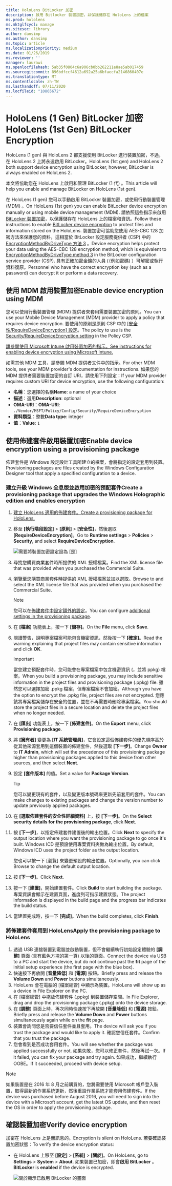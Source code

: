 ```yaml
---
title: HoloLens BitLocker 加密
description: 啟用 Bitlocker 裝置加密，以保護儲存在 HoloLens 上的檔案
ms.prod: hololens
ms.mktglfcycl: manage
ms.sitesec: library
author: dansimp
ms.author: dansimp
ms.topic: article
ms.localizationpriority: medium
ms.date: 01/26/2019
ms.reviewer: ''
manager: laurawi
ms.openlocfilehash: 5ab35f0804c6a906cb0bb262211e8ae5ab017459
ms.sourcegitcommit: 896bdfccf4612a692a25a6bfaecfa2146860407e
ms.translationtype: MT
ms.contentlocale: zh-TW
ms.lasthandoff: 07/11/2020
ms.locfileid: "10865672"
---
```

# <span data-ttu-id="4a46a-103">HoloLens (1 Gen) BitLocker 加密</span><span class="sxs-lookup"><span data-stu-id="4a46a-103">HoloLens (1st Gen) BitLocker Encryption</span></span>

<span data-ttu-id="4a46a-104">HoloLens (1 gen) 與 HoloLens 2 都支援使用 BitLocker 進行裝置加密，不過，在 HoloLens 2 上將永遠啟用 BitLocker。</span><span class="sxs-lookup"><span data-stu-id="4a46a-104">HoloLens (1st gen) and HoloLens 2 both support device encryption using BitLocker, however, BitLocker is always enabled on HoloLens 2.</span></span>

<span data-ttu-id="4a46a-105">本文將協助您在 HoloLens 上啟用和管理 BitLocker (1 代) 。</span><span class="sxs-lookup"><span data-stu-id="4a46a-105">This article will help you enable and manage BitLocker on HoloLens (1st gen).</span></span>

<span data-ttu-id="4a46a-106">在 HoloLens (1 gen) 您可以手動啟用 BitLocker 裝置加密，或使用行動裝置管理 (MDM) 。</span><span class="sxs-lookup"><span data-stu-id="4a46a-106">On HoloLens (1st gen) you can enable BitLocker device encryption manually or using mobile device management (MDM).</span></span> <span data-ttu-id="4a46a-107">請依照這些指示來啟用[BitLocker 裝置加密](https://docs.microsoft.com/windows/security/information-protection/bitlocker/bitlocker-device-encryption-overview-windows-10#bitlocker-device-encryption)，以保護儲存在 HoloLens 上的檔案和資訊。</span><span class="sxs-lookup"><span data-stu-id="4a46a-107">Follow these instructions to enable [BitLocker device encryption](https://docs.microsoft.com/windows/security/information-protection/bitlocker/bitlocker-device-encryption-overview-windows-10#bitlocker-device-encryption) to protect files and information stored on the HoloLens.</span></span> <span data-ttu-id="4a46a-108">裝置加密可協助您使用 AES-CBC 128 加密方法來保護您的資料，這相當於 BitLocker 設定服務提供者 (CSP) 中的[EncryptionMethodByDriveType 方法 3](https://docs.microsoft.com/windows/client-management/mdm/bitlocker-csp#encryptionmethodbydrivetype) 。</span><span class="sxs-lookup"><span data-stu-id="4a46a-108">Device encryption helps protect your data using the AES-CBC 128 encryption method, which is equivalent to [EncryptionMethodByDriveType method 3](https://docs.microsoft.com/windows/client-management/mdm/bitlocker-csp#encryptionmethodbydrivetype) in the BitLocker configuration service provider (CSP).</span></span> <span data-ttu-id="4a46a-109">具有正確加密金鑰的人員 (（例如密碼) ）可解密或執行資料復原。</span><span class="sxs-lookup"><span data-stu-id="4a46a-109">Personnel who have the correct encryption key (such as a password) can decrypt it or perform a data recovery.</span></span>

## <span data-ttu-id="4a46a-110">使用 MDM 啟用裝置加密</span><span class="sxs-lookup"><span data-stu-id="4a46a-110">Enable device encryption using MDM</span></span>

<span data-ttu-id="4a46a-111">您可以使用行動裝置管理 (MDM) 提供者來套用需要裝置加密的原則。</span><span class="sxs-lookup"><span data-stu-id="4a46a-111">You can use your Mobile Device Management (MDM) provider to apply a policy that requires device encryption.</span></span> <span data-ttu-id="4a46a-112">要使用的原則是原則 CSP 中的 [[安全性/RequireDeviceEncryption] 設定](https://docs.microsoft.com/windows/client-management/mdm/policy-csp-security#security-requiredeviceencryption)。</span><span class="sxs-lookup"><span data-stu-id="4a46a-112">The policy to use is the [Security/RequireDeviceEncryption setting](https://docs.microsoft.com/windows/client-management/mdm/policy-csp-security#security-requiredeviceencryption) in the Policy CSP.</span></span>

[<span data-ttu-id="4a46a-113">請參閱使用 Microsoft Intune 啟用裝置加密的指示。</span><span class="sxs-lookup"><span data-stu-id="4a46a-113">See instructions for enabling device encryption using Microsoft Intune.</span></span>](https://docs.microsoft.com/intune/compliance-policy-create-windows#windows-holographic-for-business)

<span data-ttu-id="4a46a-114">如需其他 MDM 工具，請參閱 MDM 提供者文件中的指示。</span><span class="sxs-lookup"><span data-stu-id="4a46a-114">For other MDM tools, see your MDM provider's documentation for instructions.</span></span> <span data-ttu-id="4a46a-115">如果您的 MDM 提供者需要裝置加密的自訂 URI，請使用下列設定：</span><span class="sxs-lookup"><span data-stu-id="4a46a-115">If your MDM provider requires custom URI for device encryption, use the following configuration:</span></span>

- <span data-ttu-id="4a46a-116">**名稱**：您選擇的名稱</span><span class="sxs-lookup"><span data-stu-id="4a46a-116">**Name**: a name of your choice</span></span>
- <span data-ttu-id="4a46a-117">**描述**：選用</span><span class="sxs-lookup"><span data-stu-id="4a46a-117">**Description**: optional</span></span>
- <span data-ttu-id="4a46a-118">**OMA-URI**：</span><span class="sxs-lookup"><span data-stu-id="4a46a-118">**OMA-URI**:</span></span> `./Vendor/MSFT/Policy/Config/Security/RequireDeviceEncryption`
- <span data-ttu-id="4a46a-119">**資料類型**：整數</span><span class="sxs-lookup"><span data-stu-id="4a46a-119">**Data type**: integer</span></span>
- <span data-ttu-id="4a46a-120">**值**：</span><span class="sxs-lookup"><span data-stu-id="4a46a-120">**Value**:</span></span> `1`

## <span data-ttu-id="4a46a-121">使用佈建套件啟用裝置加密</span><span class="sxs-lookup"><span data-stu-id="4a46a-121">Enable device encryption using a provisioning package</span></span>

<span data-ttu-id="4a46a-122">佈建套件是 Windows 設定設計工具所建立的檔案，會將指定的設定套用到裝置。</span><span class="sxs-lookup"><span data-stu-id="4a46a-122">Provisioning packages are files created by the Windows Configuration Designer tool that apply a specified configuration to a device.</span></span> 

### <span data-ttu-id="4a46a-123">建立升級 Windows 全息版並啟用加密的預配套件</span><span class="sxs-lookup"><span data-stu-id="4a46a-123">Create a provisioning package that upgrades the Windows Holographic edition and enables encryption</span></span>

1. [<span data-ttu-id="4a46a-124">建立 HoloLens 適用的佈建套件。</span><span class="sxs-lookup"><span data-stu-id="4a46a-124">Create a provisioning package for HoloLens.</span></span>](hololens-provisioning.md)
1. <span data-ttu-id="4a46a-125">移至 **\[執行階段設定\]** > **\[原則\]** > **\[安全性\]**，然後選取 **\[RequireDeviceEncryption\]**。</span><span class="sxs-lookup"><span data-stu-id="4a46a-125">Go to **Runtime settings** > **Policies** > **Security**, and select **RequireDeviceEncryption**.</span></span>

    ![需要將裝置加密設定設為 \[是\]](images/device-encryption.png)

1. <span data-ttu-id="4a46a-127">尋找您購買商業套件時所提供的 XML 授權檔案。</span><span class="sxs-lookup"><span data-stu-id="4a46a-127">Find the XML license file that was provided when you purchased the Commercial Suite.</span></span>

1. <span data-ttu-id="4a46a-128">瀏覽至您購買商業套件時提供的 XML 授權檔案並加以選取。</span><span class="sxs-lookup"><span data-stu-id="4a46a-128">Browse to and select the XML license file that was provided when you purchased the Commercial Suite.</span></span>
    > [!NOTE]
    > <span data-ttu-id="4a46a-129">您可以在[佈建套件中設定額外的設定](hololens-provisioning.md)。</span><span class="sxs-lookup"><span data-stu-id="4a46a-129">You can configure [additional settings in the provisioning package](hololens-provisioning.md).</span></span>

1. <span data-ttu-id="4a46a-130">在 **\[檔案\]** 功能表上，按一下 **\[儲存\]**。</span><span class="sxs-lookup"><span data-stu-id="4a46a-130">On the **File** menu, click **Save**.</span></span> 

1. <span data-ttu-id="4a46a-131">閱讀警告，說明專案檔案可能包含機密資訊，然後按一下 **[確定]**。</span><span class="sxs-lookup"><span data-stu-id="4a46a-131">Read the warning explaining that project files may contain sensitive information and click **OK**.</span></span>

    > [!IMPORTANT]
    > <span data-ttu-id="4a46a-132">當您建立預配套件時，您可能會在專案檔案中包含機密資訊 (，並將 ppkg) 檔案。</span><span class="sxs-lookup"><span data-stu-id="4a46a-132">When you build a provisioning package, you may include sensitive information in the project files and provisioning package (.ppkg) file.</span></span> <span data-ttu-id="4a46a-133">雖然您可以選擇加密 .ppkg 檔案，但專案檔案不會加密。</span><span class="sxs-lookup"><span data-stu-id="4a46a-133">Although you have the option to encrypt the .ppkg file, project files are not encrypted.</span></span> <span data-ttu-id="4a46a-134">您應該將專案檔案儲存在安全的位置，並在不再需要時刪除專案檔案。</span><span class="sxs-lookup"><span data-stu-id="4a46a-134">You should store the project files in a secure location and delete the project files when no longer needed.</span></span>

1. <span data-ttu-id="4a46a-135">在 **\[匯出\]** 功能表上，按一下 **\[佈建套件\]**。</span><span class="sxs-lookup"><span data-stu-id="4a46a-135">On the **Export** menu, click **Provisioning package**.</span></span>
1. <span data-ttu-id="4a46a-136">將 **\[擁有者\]** 變更為 **\[IT 系統管理員\]**，它會設定這個佈建套件的優先順序高於從其他來源套用到這個裝置的佈建套件，然後選取 **\[下一步\]**。</span><span class="sxs-lookup"><span data-stu-id="4a46a-136">Change **Owner** to **IT Admin**, which will set the precedence of this provisioning package higher than provisioning packages applied to this device from other sources, and then select **Next**.</span></span>
1. <span data-ttu-id="4a46a-137">設定 **\[套件版本\]** 的值。</span><span class="sxs-lookup"><span data-stu-id="4a46a-137">Set a value for **Package Version**.</span></span>

    > [!TIP]
    > <span data-ttu-id="4a46a-138">您可以變更現有的套件，以及變更版本號碼來更新先前套用的套件。</span><span class="sxs-lookup"><span data-stu-id="4a46a-138">You can make changes to existing packages and change the version number to update previously applied packages.</span></span>

1. <span data-ttu-id="4a46a-139">在 **\[選取佈建套件的安全性詳細資料\]** 上，按 **\[下一步\]**。</span><span class="sxs-lookup"><span data-stu-id="4a46a-139">On the **Select security details for the provisioning package**, click **Next**.</span></span>
1. <span data-ttu-id="4a46a-140">按 **\[下一步\]**，以指定佈建套件建置後的輸出位置。</span><span class="sxs-lookup"><span data-stu-id="4a46a-140">Click **Next** to specify the output location where you want the provisioning package to go once it's built.</span></span> <span data-ttu-id="4a46a-141">Windows ICD 是預設使用專案資料夾做為輸出位置。</span><span class="sxs-lookup"><span data-stu-id="4a46a-141">By default, Windows ICD uses the project folder as the output location.</span></span>

    <span data-ttu-id="4a46a-142">您也可以按一下 \[瀏覽\] 來變更預設的輸出位置。</span><span class="sxs-lookup"><span data-stu-id="4a46a-142">Optionally, you can click Browse to change the default output location.</span></span>

1. <span data-ttu-id="4a46a-143">按 **\[下一步\]**。</span><span class="sxs-lookup"><span data-stu-id="4a46a-143">Click **Next**.</span></span>
1. <span data-ttu-id="4a46a-144">按一下 **\[建置\]**，開始建置套件。</span><span class="sxs-lookup"><span data-stu-id="4a46a-144">Click **Build** to start building the package.</span></span> <span data-ttu-id="4a46a-145">專案資訊會顯示在建置頁面，進度列可指示建置狀態。</span><span class="sxs-lookup"><span data-stu-id="4a46a-145">The project information is displayed in the build page and the progress bar indicates the build status.</span></span>
1. <span data-ttu-id="4a46a-146">當建置完成時，按一下 **\[完成\]**。</span><span class="sxs-lookup"><span data-stu-id="4a46a-146">When the build completes, click **Finish**.</span></span>

### <span data-ttu-id="4a46a-147">將佈建套件套用到 HoloLens</span><span class="sxs-lookup"><span data-stu-id="4a46a-147">Apply the provisioning package to HoloLens</span></span>

1. <span data-ttu-id="4a46a-148">透過 USB 連接裝置到電腦並啟動裝置，但不會繼續執行初始設定體驗的 **\[調整\]** 頁面 (具有藍色方塊的第一頁) 以後的頁面。</span><span class="sxs-lookup"><span data-stu-id="4a46a-148">Connect the device via USB to a PC and start the device, but do not continue past the **fit** page of the initial setup experience (the first page with the blue box).</span></span>
1. <span data-ttu-id="4a46a-149">快速按下再放開 **\[音量降低\]** 和 **\[電源\]** 按鈕。</span><span class="sxs-lookup"><span data-stu-id="4a46a-149">Briefly press and release the **Volume Down** and **Power** buttons simultaneously.</span></span>
1. <span data-ttu-id="4a46a-150">HoloLens 會在電腦的 \[檔案總管\] 中顯示為裝置。</span><span class="sxs-lookup"><span data-stu-id="4a46a-150">HoloLens will show up as a device in File Explorer on the PC.</span></span>
1. <span data-ttu-id="4a46a-151">在 \[檔案總管\] 中拖放佈建套件 (.ppkg) 到裝置儲存空間。</span><span class="sxs-lookup"><span data-stu-id="4a46a-151">In File Explorer, drag and drop the provisioning package (.ppkg) onto the device storage.</span></span>
1. <span data-ttu-id="4a46a-152">在 **\[調整\]** 頁面上時，再次同時快速按下再放開 **\[音量降低\]** 和 **\[電源\]** 按鈕。</span><span class="sxs-lookup"><span data-stu-id="4a46a-152">Briefly press and release the **Volume Down** and **Power** buttons simultaneously again while on the **fit** page.</span></span>
1. <span data-ttu-id="4a46a-153">裝置會詢問您是否要信任套件並且套用。</span><span class="sxs-lookup"><span data-stu-id="4a46a-153">The device will ask you if you trust the package and would like to apply it.</span></span> <span data-ttu-id="4a46a-154">確認您信任套件。</span><span class="sxs-lookup"><span data-stu-id="4a46a-154">Confirm that you trust the package.</span></span>
1. <span data-ttu-id="4a46a-155">您會看到是否成功套用套件。</span><span class="sxs-lookup"><span data-stu-id="4a46a-155">You will see whether the package was applied successfully or not.</span></span> <span data-ttu-id="4a46a-156">如果失敗，您可以修正套件，然後再試一次。</span><span class="sxs-lookup"><span data-stu-id="4a46a-156">If it failed, you can fix your package and try again.</span></span> <span data-ttu-id="4a46a-157">如果成功，繼續執行 OOBE。</span><span class="sxs-lookup"><span data-stu-id="4a46a-157">If it succeeded, proceed with device setup.</span></span>

> [!NOTE]
> <span data-ttu-id="4a46a-158">如果裝置是在 2016 年 8 月之前購買的，您將需要使用 Microsoft 帳戶登入裝置，取得最新的作業系統更新，然後重設作業系統才能套用佈建套件。</span><span class="sxs-lookup"><span data-stu-id="4a46a-158">If the device was purchased before August 2016, you will need to sign into the device with a Microsoft account, get the latest OS update, and then reset the OS in order to apply the provisioning package.</span></span>

## <span data-ttu-id="4a46a-159">確認裝置加密</span><span class="sxs-lookup"><span data-stu-id="4a46a-159">Verify device encryption</span></span>

<span data-ttu-id="4a46a-160">加密在 HoloLens 上是無訊息的。</span><span class="sxs-lookup"><span data-stu-id="4a46a-160">Encryption is silent on HoloLens.</span></span> <span data-ttu-id="4a46a-161">若要確認裝置加密狀態：</span><span class="sxs-lookup"><span data-stu-id="4a46a-161">To verify the device encryption status:</span></span>

- <span data-ttu-id="4a46a-162">在 HoloLens 上移至 **\[設定\]** > **\[系統\]** > **\[關於\]**。</span><span class="sxs-lookup"><span data-stu-id="4a46a-162">On HoloLens, go to **Settings** > **System** > **About**.</span></span> <span data-ttu-id="4a46a-163">如果裝置已加密，即會**啟用** **BitLocker** 。</span><span class="sxs-lookup"><span data-stu-id="4a46a-163">**BitLocker** is **enabled** if the device is encrypted.</span></span> 

    ![關於顯示已啟用 BitLocker 的畫面](images/about-encryption.png)
